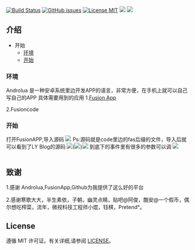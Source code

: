 
![]()

[![Build Status](https://travis-ci.org/lianyiming/LY-Blog.svg?branch=master)](https://travis-ci.org/lianyiming/LY-Blog)
[![GitHub issues](https://img.shields.io/github/issues/lianyiming/LY-Blog.svg?style=flat)](https://github.com/lianyiming/LY-Blog/issues)
[![License MIT](https://img.shields.io/badge/license-MIT-blue.svg?style=flat)](https://github.com/home-assistant/home-assistant-iOS/blob/master/LICENSE)
[![](https://img.shields.io/github/stars/lianyiming/LY-Blog.svg?style=social&label=Star)](https://github.com/lianyiming/LY-Blog)
[![](https://img.shields.io/github/forks/lianyiming/LY-Blog.svg?style=social&label=Fork)](https://github.com/lianyiming/LY-Blog)

## 介绍

* 开始
	* [环境](#环境)
	* [开始](#开始)


### 环境
Androlua 是一种安卓系统里边开发APP的语言，非常方便，在手机上就可以自己写自己的APP
具体需要用到的应用
1.[Fusion App](https://www.coolapk.com/apk/cn.coldsong.fusionapp)

2.Fusioncode

### 开始

打开FusionAPP,导入源码
![](https://raw.githubusercontent.com/LianYiMing/LY-Blog/master/_img/%E7%AC%AC%E4%B8%80%E6%AD%A5.jpg)
Ps:源码就是code里边的fas后缀的文件，导入后就可以看到了LY Blog的源码
![](https://raw.githubusercontent.com/LianYiMing/LY-Blog/master/_img/%E7%AC%AC%E4%BA%8C%E6%AD%A5.jpg)(![](https://raw.githubusercontent.com/LianYiMing/LY-Blog/master/_img/%E7%AC%AC%E4%BA%8C%E6%AD%A5.jpg))![](https://raw.githubusercontent.com/LianYiMing/LY-Blog/master/_img/%E7%AC%AC%E4%BA%8C%E6%AD%A5.jpg)
到底下的事件里有很多的参数可以调
![](https://raw.githubusercontent.com/LianYiMing/LY-Blog/master/_img/%E7%AC%AC%E4%B8%89%E6%AD%A5.jpg)


```

```






	
## 致谢
1.感谢 Androlua,FusionApp,Github为我提供了这么好的平台

2.感谢寒歌大大，半生素依，子朝，幽灵点睛，贴吧@阿俊，酷安@一个假币，偶尔想吃榨菜，流年，微视科技工程师小焜，钰棋，Pretend°。


## License

遵循 MIT 许可证。有关详细,请参阅 [LICENSE](https://github.com/lianyiming/lianyiming.github.io/blob/master/LICENSE)。

